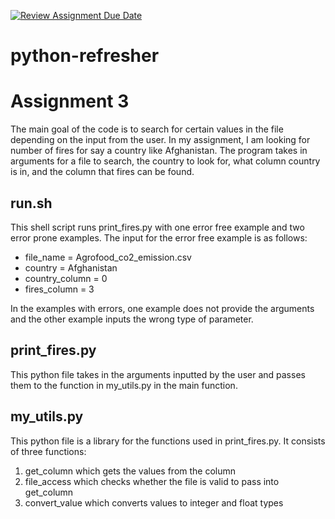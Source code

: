 [![Review Assignment Due Date](https://classroom.github.com/assets/deadline-readme-button-24ddc0f5d75046c5622901739e7c5dd533143b0c8e959d652212380cedb1ea36.svg)](https://classroom.github.com/a/oQi7O4AA)
# python-refresher

# Assignment 3
The main goal of the code is to search for certain values in the file depending on the input from the user. In my assignment, I am looking for number of fires for say a country like Afghanistan. The program takes in arguments for a file to search, the country to look for, what column country is in, and the column that fires can be found. 

## run.sh
This shell script runs print_fires.py with one error free example and two error prone examples.
The input for the error free example is as follows:
- file_name = Agrofood_co2_emission.csv
- country = Afghanistan
- country_column = 0
- fires_column = 3

In the examples with errors, one example does not provide the arguments and the other example inputs the wrong type of parameter.

## print_fires.py
This python file takes in the arguments inputted by the user and passes them to the function in my_utils.py in the main function.  

## my_utils.py 
This python file is a library for the functions used in print_fires.py. It consists of three functions: 
1. get_column which gets the values from the column
2. file_access which checks whether the file is valid to pass into get_column
3. convert_value which converts values to integer and float types 
